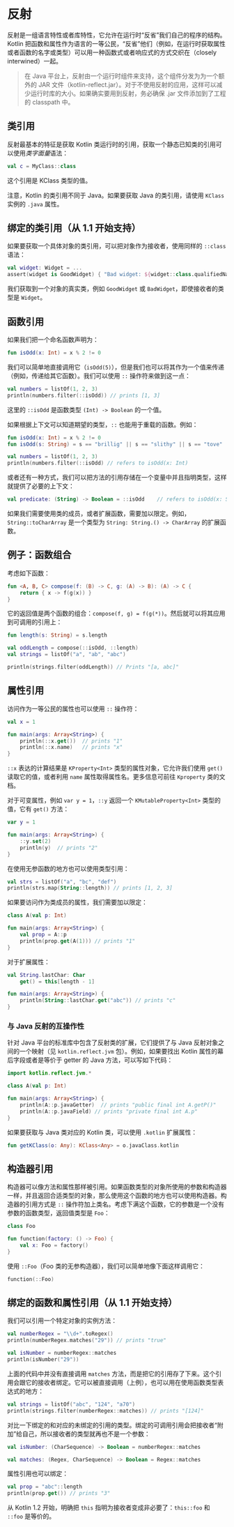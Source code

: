 # 反射
反射是一组语言特性或者库特性，它允许在运行时“反省”我们自己的程序的结构。Kotlin 把函数和属性作为语言的一等公民，“反省”他们（例如，在运行时获取属性或者函数的名字或类型）可以用一种函数式或者响应式的方式交织在（closely interwined）一起。

> 在 Java 平台上，反射由一个运行时组件来支持，这个组件分发为为一个额外的 JAR 文件（kotlin-reflect.jar）。对于不使用反射的应用，这样可以减少运行时库的大小。如果确实要用到反射，务必确保 .jar 文件添加到了工程的 classpath 中。

## 类引用
反射最基本的特征是获取 Kotlin 类运行时的引用，获取一个静态已知类的引用可以使用*类字面量*语法：

```kotlin
val c = MyClass::class
```

这个引用是 KClass 类型的值。

注意，Kotlin 的类引用不同于 Java。如果要获取 Java 的类引用，请使用 `KClass` 实例的 `.java` 属性。

## 绑定的类引用（从 1.1 开始支持）
如果要获取一个具体对象的类引用，可以把对象作为接收者，使用同样的 `::class` 语法：

```kotlin
val widget: Widget = ...
assert(widget is GoodWidget) { "Bad widget: ${widget::class.qualifiedName}" }
```

我们获取到一个对象的真实类，例如 `GoodWidget` 或 `BadWidget`，即使接收者的类型是 `Widget`。

## 函数引用
如果我们把一个命名函数声明为：

```kotlin
fun isOdd(x: Int) = x % 2 != 0
```

我们可以简单地直接调用它（`isOdd(5)`），但是我们也可以将其作为一个值来传递（例如，传递给其它函数）。我们可以使用 `::` 操作符来做到这一点：

```kotlin
val numbers = listOf(1, 2, 3)
println(numbers.filter(::isOdd)) // prints [1, 3]
```

这里的 `::isOdd` 是函数类型 `(Int) -> Boolean` 的一个值。

如果根据上下文可以知道期望的类型，`::` 也能用于重载的函数。例如：

```kotlin
fun isOdd(x: Int) = x % 2 != 0
fun isOdd(s: String) = s == "brillig" || s == "slithy" || s == "tove"

val numbers = listOf(1, 2, 3)
println(numbers.filter(::isOdd) // refers to isOdd(x: Int)
```

或者还有一种方式，我们可以把方法的引用存储在一个变量中并且指明类型，这样就提供了必要的上下文：

```kotlin
val predicate: (String) -> Boolean = ::isOdd    // refers to isOdd(x: String)
```

如果我们需要使用类的成员，或者扩展函数，需要加以限定。例如，`String::toCharArray` 是一个类型为 `String: String.() -> CharArray` 的扩展函数。

## 例子：函数组合
考虑如下函数：

```kotlin
fun <A, B, C> compose(f: (B) -> C, g: (A) -> B): (A) -> C {
    return { x -> f(g(x)) }
}
```

它的返回值是两个函数的组合：`compose(f, g) = f(g(*))`。然后就可以将其应用到可调用的引用上：

```kotlin
fun length(s: String) = s.length

val oddLength = compose(::isOdd, ::length)
val strings = listOf("a", "ab", "abc")

println(strings.filter(oddLength)) // Prints "[a, abc]"
```

## 属性引用
访问作为一等公民的属性也可以使用 `::` 操作符：

```kotlin
val x = 1

fun main(args: Array<String>) {
    println(::x.get())  // prints "1"
    println(::x.name)   // prints "x"
}
```

`::x` 表达的计算结果是 `KProperty<Int>` 类型的属性对象，它允许我们使用 `get()` 读取它的值，或者利用 `name` 属性取得属性名。更多信息可前往 `Kproperty` 类的文档。

对于可变属性，例如 `var y = 1`，`::y` 返回一个 `KMutableProperty<Int>` 类型的值，它有 `get()` 方法：

```kotlin
var y = 1

fun main(args: Array<String>) {
    ::y.set(2)
    println(y)  // prints "2"
}
```

在使用无参函数的地方也可以使用类型引用：

```kotlin
val strs = listOf("a", "bc", "def")
println(strs.map(String::length)) // prints [1, 2, 3]
```

如果要访问作为类成员的属性，我们需要加以限定：

```kotlin
class A(val p: Int)

fun main(args: Array<String>) {
    val prop = A::p
    println(prop.get(A(1))) // prints "1"
}
```

对于扩展属性：

```kotlin
val String.lastChar: Char
    get() = this[length - 1]

fun main(args: Array<String>) {
    println(String::lastChar.get("abc")) // prints "c"
}
```

### 与 Java 反射的互操作性

针对 Java 平台的标准库中包含了反射类的扩展，它们提供了与 Java 反射对象之间的一个映射（见 `kotlin.reflect.jvm` 包）。例如，如果要找出 Kotlin 属性的幕后字段或者是等价于 getter 的 Java 方法，可以写如下代码：

```kotlin
import kotlin.reflect.jvm.*

class A(val p: Int)

fun main(args: Array<String>) {
    println(A::p.javaGetter)  // prints "public final int A.getP()"
    println(A::p.javaField) // prints "private final int A.p"
}
```

如果要获取与 Java 类对应的 Kotlin 类，可以使用 `.kotlin` 扩展属性：

```kotlin
fun getKClass(o: Any): KClass<Any> = o.javaClass.kotlin
```

## 构造器引用

构造器可以像方法和属性那样被引用。如果函数类型的对象所使用的参数和构造器一样，并且返回合适类型的对象，那么使用这个函数的地方也可以使用构造器。构造器的引用方式是 `::` 操作符加上类名。考虑下满这个函数，它的参数是一个没有参数的函数类型，返回值类型是 `Foo`：

```kotlin
class Foo

fun function(factory: () -> Foo) {
    val x: Foo = factory()
}
```

使用 `::Foo`（Foo 类的无参构造器），我们可以简单地像下面这样调用它：

```kotlin
function(::Foo)
```

## 绑定的函数和属性引用（从 1.1 开始支持）

我们可以引用一个特定对象的实例方法：

```kotlin
val numberRegex = "\\d+".toRegex()
println(numberRegex.matches("29")) // prints "true"

val isNumber = numberRegex::matches
println(isNumber("29"))
```

上面的代码中并没有直接调用 `matches` 方法，而是把它的引用存了下来。这个引用会跟它的接收者绑定。它可以被直接调用（上例），也可以用在使用函数类型表达式的地方：

```kotlin
val strings = listOf("abc", "124", "a70")
println(strings.filter(numberRegex::matches)) // prints "[124]"
```

对比一下绑定的和对应的未绑定的引用的类型。绑定的可调用引用会把接收者“附加”给自己，所以接收者的类型就再也不是一个参数：

```kotlin
val isNumber: (CharSequence) -> Boolean = numberRegex::matches

val matches: (Regex, CharSequence) -> Boolean = Regex::matches
```

属性引用也可以绑定：

```kotlin
val prop = "abc"::length
println(prop.get()) // prints "3"
```

从 Kotlin 1.2 开始，明确把 `this` 指明为接收者变成非必要了：`this::foo` 和 `::foo` 是等价的。
